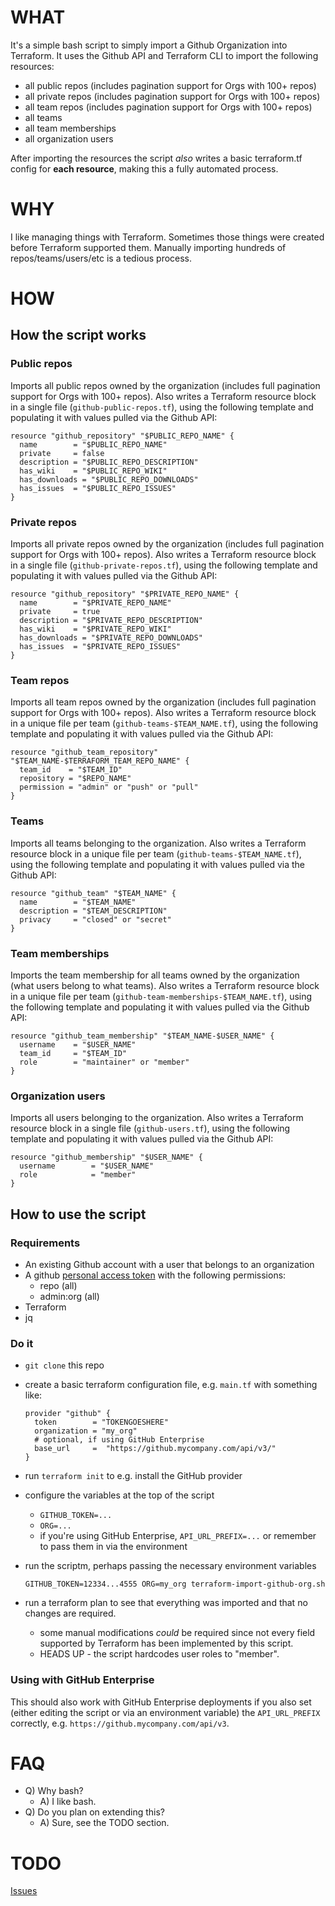 # WHAT
It's a simple bash script to simply import a Github Organization into Terraform. It uses the Github API and Terraform CLI to import the following resources:
- all public repos (includes pagination support for Orgs with 100+ repos)
- all private repos (includes pagination support for Orgs with 100+ repos)
- all team repos (includes pagination support for Orgs with 100+ repos)
- all teams
- all team memberships
- all organization users

After importing the resources the script _also_ writes a basic terraform.tf config for **each resource**, making this a fully automated process.

# WHY
I like managing things with Terraform. Sometimes those things were created before Terraform supported them. Manually importing hundreds of repos/teams/users/etc is a tedious process.

# HOW
## How the script works
### Public repos
Imports all public repos owned by the organization (includes full pagination support for Orgs with 100+ repos). Also writes a Terraform resource block in a single file (`github-public-repos.tf`), using the following template and populating it with values pulled via the Github API:

```
resource "github_repository" "$PUBLIC_REPO_NAME" {
  name        = "$PUBLIC_REPO_NAME"
  private     = false
  description = "$PUBLIC_REPO_DESCRIPTION"
  has_wiki    = "$PUBLIC_REPO_WIKI"
  has_downloads = "$PUBLIC_REPO_DOWNLOADS"
  has_issues  = "$PUBLIC_REPO_ISSUES"
}
```

### Private repos
Imports all private repos owned by the organization (includes full pagination support for Orgs with 100+ repos). Also writes a Terraform resource block in a single file (`github-private-repos.tf`), using the following template and populating it with values pulled via the Github API:

```
resource "github_repository" "$PRIVATE_REPO_NAME" {
  name        = "$PRIVATE_REPO_NAME"
  private     = true
  description = "$PRIVATE_REPO_DESCRIPTION"
  has_wiki    = "$PRIVATE_REPO_WIKI"
  has_downloads = "$PRIVATE_REPO_DOWNLOADS"
  has_issues  = "$PRIVATE_REPO_ISSUES"
}
```

### Team repos
Imports all team repos owned by the organization (includes full pagination support for Orgs with 100+ repos). Also writes a Terraform resource block in a unique file per team (`github-teams-$TEAM_NAME.tf`), using the following template and populating it with values pulled via the Github API:

```
resource "github_team_repository" "$TEAM_NAME-$TERRAFORM_TEAM_REPO_NAME" {
  team_id    = "$TEAM_ID"
  repository = "$REPO_NAME"
  permission = "admin" or "push" or "pull"
}
```

### Teams
Imports all teams belonging to the organization. Also writes a Terraform resource block in a unique file per team (`github-teams-$TEAM_NAME.tf`), using the following template and populating it with values pulled via the Github API:

```
resource "github_team" "$TEAM_NAME" {
  name        = "$TEAM_NAME"
  description = "$TEAM_DESCRIPTION"
  privacy     = "closed" or "secret"
}
```

### Team memberships
Imports the team membership for all teams owned by the organization (what users belong to what teams). Also writes a Terraform resource block in a unique file per team (`github-team-memberships-$TEAM_NAME.tf`), using the following template and populating it with values pulled via the Github API:

```
resource "github_team_membership" "$TEAM_NAME-$USER_NAME" {
  username    = "$USER_NAME"
  team_id     = "$TEAM_ID"
  role        = "maintainer" or "member"
}
```

### Organization users
Imports all users belonging to the organization. Also writes a Terraform resource block in a single file (`github-users.tf`), using the following template and populating it with values pulled via the Github API:

```
resource "github_membership" "$USER_NAME" {
  username        = "$USER_NAME"
  role            = "member"
}
```

## How to use the script
### Requirements
- An existing Github account with a user that belongs to an organization
- A github [personal access token](https://help.github.com/articles/creating-a-personal-access-token-for-the-command-line/) with the following permissions:
  - repo (all)
  - admin:org (all)
- Terraform
- jq

### Do it
- `git clone` this repo
- create a basic terraform configuration file, e.g. `main.tf` with
  something like:

  ```hcl
  provider "github" {
    token        = "TOKENGOESHERE"
    organization = "my_org"
    # optional, if using GitHub Enterprise
    base_url     =  "https://github.mycompany.com/api/v3/"
  }
  ```
- run `terraform init` to e.g. install the GitHub provider
- configure the variables at the top of the script
  - `GITHUB_TOKEN=...`
  - `ORG=...`
  - if you're using GitHub Enterprise, `API_URL_PREFIX=...`
  or remember to pass them in via the environment
- run the scriptm, perhaps passing the necessary environment variables
  ```
  GITHUB_TOKEN=12334...4555 ORG=my_org terraform-import-github-org.sh
  ```
- run a terraform plan to see that everything was imported and that no changes are required.
  - some manual modifications _could_ be required since not every field supported by Terraform has been implemented by this script.
  - HEADS UP - the script hardcodes user roles to "member".

### Using with GitHub Enterprise

This should also work with GitHub Enterprise deployments if you also
set (either editing the script or via an environment variable) the
`API_URL_PREFIX` correctly,
e.g. `https://github.mycompany.com/api/v3`.

# FAQ
- Q) Why bash?
  - A) I like bash.
- Q) Do you plan on extending this?
  - A) Sure, see the TODO section.

# TODO
[Issues](https://github.com/chrisanthropic/terraform-import-github-organization/issues?q=is%3Aopen+is%3Aissue+label%3Aenhancement)

